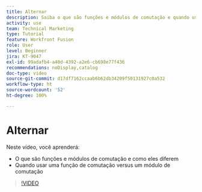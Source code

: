 ```yaml
---
title: Alternar
description: Saiba o que são funções e módulos de comutação e quando usar uma função de comutação versus um módulo de comutação no [!DNL Adobe Workfront Fusion].
activity: use
team: Technical Marketing
type: Tutorial
feature: Workfront Fusion
role: User
level: Beginner
jira: KT-9047
exl-id: 99adafb4-a40d-4392-a2e6-cb698e77f436
recommendations: noDisplay,catalog
doc-type: video
source-git-commit: d17df7162ccaab6b62db34209f50131927c0a532
workflow-type: ht
source-wordcount: '52'
ht-degree: 100%

---
```


# Alternar

Neste vídeo, você aprenderá:

* O que são funções e módulos de comutação e como eles diferem
* Quando usar uma função de comutação versus um módulo de comutação

>[!VIDEO](https://video.tv.adobe.com/v/335288/?quality=12&learn=on&enablevpops)
